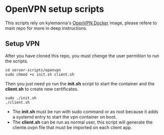 # OpenVPN setup scripts

This scripts rely on kylemanna's [OpenVPN Docker](https://github.com/kylemanna/docker-openvpn) image, please refere to main repo for more in deep instructions.

## Setup VPN

After you have cloned this repo, you must chenge the user permition to run the scripts.

```
cd server-scripts/openvpn
sudo chmod +x init.sh client.sh

```

Then you just need yo run the **init.sh** script to start the container and the **client.sh** to create new certificates.

```
sudo ./init.sh
./client.sh
```

- The **init.sh** must be run with sudo command or as root because it adds a systemd entry to start the vpn container on boot.
- The **client.sh** can be run as normal user, this script will generate the cliente.ovpn file that must be imported on each client app.
